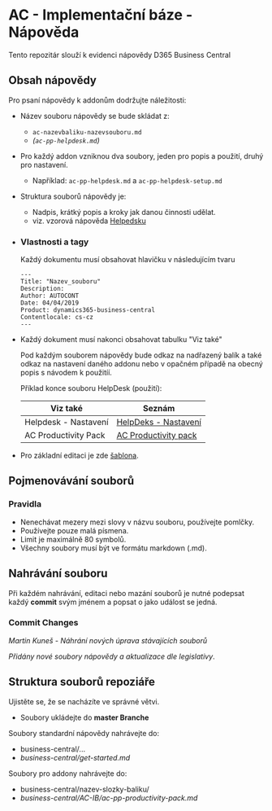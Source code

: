 # AC - Implementační báze - Nápověda

Tento repozitár slouží k evidenci nápovědy D365 Business Central 

## Obsah nápovědy

Pro psaní nápovědy k addonům dodržujte náležitosti:
 - Název souboru nápovědy se bude skládat z:
   - ```ac-nazevbaliku-nazevsouboru.md```
   - *(```ac-pp-helpdesk.md```)*
 - Pro každý addon vzniknou dva soubory, jeden pro popis a použití, druhý pro nastavení.
   - Například: ```ac-pp-helpdesk.md``` a ```ac-pp-helpdesk-setup.md```
 - Struktura souborů nápovědy je:
   - Nadpis, krátký popis a kroky jak danou činnosti udělat.
   - viz. vzorová nápověda [Helpedsku](business-central/AC-IB/ac-pp-helpdesk.md)
 - ### Vlastnosti a tagy
    Každý dokumentu musí obsahovat hlavičku v následujícím tvaru

    ```
    ---
    Title: "Nazev_souboru"
    Description: 
    Author: AUTOCONT
    Date: 04/04/2019
    Product: dynamics365-business-central
    Contentlocale: cs-cz
    ---
    ```
- Každý dokument musí nakonci obsahovat tabulku "Viz také"

    Pod každým souborem nápovědy bude odkaz na nadřazený balík a také odkaz na nastavení daného addonu nebo v opačném případě na obecný popis s návodem k použitíí.


    Příklad konce souboru HelpDesk (použití):

    |       Viz také       |                                  Seznám                                   |
    | -------------------- | ------------------------------------------------------------------------- |
    | Helpdesk - Nastavení | [HelpDeks - Nastavení](business-central/AC-IB/ac-pp-helpdesk-setup.md)    |
    | AC Productivity Pack | [AC Productivity pack](business-central/AC-IB/ac-pp-productivity-pack.md) |

- Pro základní editaci je zde [šablona](template.md).



## Pojmenovávání souborů

### Pravidla
- Nenechávat mezery mezi slovy v názvu souboru, používejte pomlčky.
- Používejte pouze malá písmena.
- Limit je maximálně 80 symbolů.
- Všechny soubory musí být ve formátu markdown (.md).



## Nahrávání souboru
Při každém nahrávání, editaci nebo mazání souborů je nutné podepsat každý **commit** svým jménem a popsat o jako událost se jedná.

  ### Commit Changes

  *Martin Kuneš - Náhrání nových úprava stávajících souborů*

  *Přidány nové soubory nápovědy a aktualizace dle legislativy*.

## Struktura souborů repoziáře

Ujistěte se, že se nacházíte ve správné větvi.
  - Soubory ukládejte do **master Branche**

Soubory standardní nápovědy nahrávejte do:
 - business-central/...
 - *business-central/get-started.md*

Soubory pro addony nahrávejte do:

 - business-central/nazev-slozky-baliku/
 - *business-central/AC-IB/ac-pp-productivity-pack.md*

